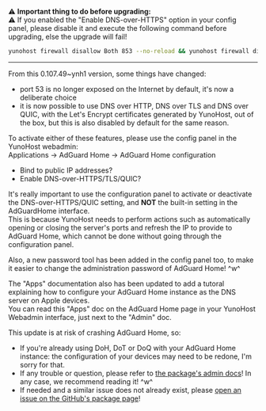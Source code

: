⚠️ **Important thing to do before upgrading:**  
⚠️ If you enabled the "Enable DNS-over-HTTPS" option in your config panel, please disable it and execute the following command before upgrading, else the upgrade will fail!

```bash
yunohost firewall disallow Both 853 --no-reload && yunohost firewall disallow Both 784
```

---

From this 0.107.49~ynh1 version, some things have changed:  

- port 53 is no longer exposed on the Internet by default, it's now a deliberate choice  
- it is now possible to use DNS over HTTP, DNS over TLS and DNS over QUIC, with the Let's Encrypt certificates generated by YunoHost, out of the box, but this is also disabled by default for the same reason.

To activate either of these features, please use the config panel in the YunoHost webadmin:  
Applications → AdGuard Home → AdGuard Home configuration  

- Bind to public IP addresses?  
- Enable DNS-over-HTTPS/TLS/QUIC?

It's really important to use the configuration panel to activate or deactivate the DNS-over-HTTPS/QUIC setting, and **NOT** the built-in setting in the AdGuardHome interface.  
This is because YunoHost needs to perform actions such as automatically opening or closing the server's ports and refresh the IP to provide to AdGuard Home, which cannot be done without going through the configuration panel.

Also, a new password tool has been added in the config panel too, to make it easier to change the administration password of AdGuard Home! ^w^

The "Apps" documentation also has been updated to add a tutoral explaining how to configure your AdGuard Home instance as the DNS server on Apple devices.  
You can read this "Apps" doc on the AdGuard Home page in your YunoHost Webadmin interface, just next to the "Admin" doc.

This update is at risk of crashing AdGuard Home, so:  

- If you're already using DoH, DoT or DoQ with your AdGuard Home instance: the configuration of your devices may need to be redone, I'm sorry for that.
- If any trouble or question, please refer to [the package's admin docs](https://github.com/YunoHost-Apps/adguardhome_ynh/blob/master/doc/ADMIN.md)! In any case, we recommend reading it! ^w^  
- If needed and a similar issue does not already exist, please [open an issue on the GitHub's package page](https://github.com/YunoHost-Apps/adguardhome_ynh/issues)!
